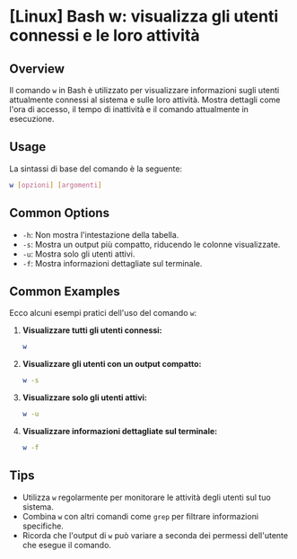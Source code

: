 # [Linux] Bash w: visualizza gli utenti connessi e le loro attività

## Overview
Il comando `w` in Bash è utilizzato per visualizzare informazioni sugli utenti attualmente connessi al sistema e sulle loro attività. Mostra dettagli come l'ora di accesso, il tempo di inattività e il comando attualmente in esecuzione.

## Usage
La sintassi di base del comando è la seguente:

```bash
w [opzioni] [argomenti]
```

## Common Options
- `-h`: Non mostra l'intestazione della tabella.
- `-s`: Mostra un output più compatto, riducendo le colonne visualizzate.
- `-u`: Mostra solo gli utenti attivi.
- `-f`: Mostra informazioni dettagliate sul terminale.

## Common Examples
Ecco alcuni esempi pratici dell'uso del comando `w`:

1. **Visualizzare tutti gli utenti connessi:**
   ```bash
   w
   ```

2. **Visualizzare gli utenti con un output compatto:**
   ```bash
   w -s
   ```

3. **Visualizzare solo gli utenti attivi:**
   ```bash
   w -u
   ```

4. **Visualizzare informazioni dettagliate sul terminale:**
   ```bash
   w -f
   ```

## Tips
- Utilizza `w` regolarmente per monitorare le attività degli utenti sul tuo sistema.
- Combina `w` con altri comandi come `grep` per filtrare informazioni specifiche.
- Ricorda che l'output di `w` può variare a seconda dei permessi dell'utente che esegue il comando.